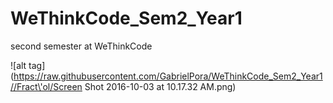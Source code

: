 # WeThinkCode_Sem2_Year1
second semester at WeThinkCode

![alt tag](https://raw.githubusercontent.com/GabrielPora/WeThinkCode_Sem2_Year1//Fract\'ol/Screen Shot 2016-10-03 at 10.17.32 AM.png)
